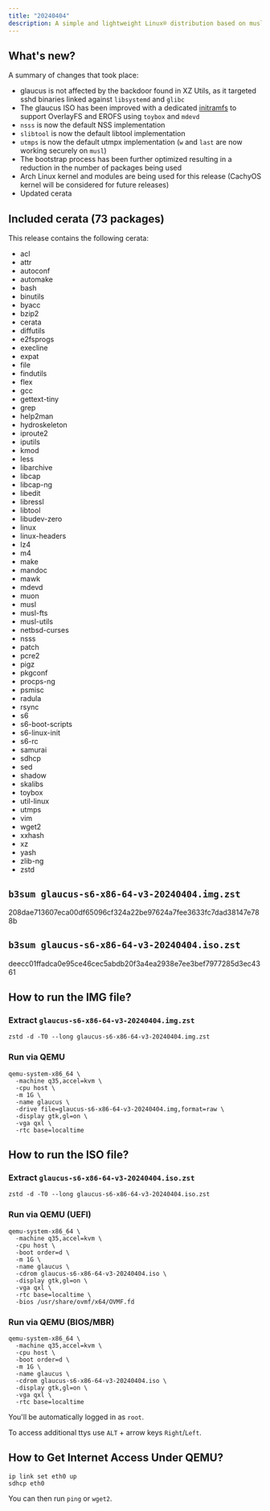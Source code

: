 ```yaml
---
title: "20240404"
description: A simple and lightweight Linux® distribution based on musl libc and toybox
---
```


## What's new?
A summary of changes that took place:
- glaucus is not affected by the backdoor found in XZ Utils, as it targeted sshd binaries linked against `libsystemd` and `glibc`
- The glaucus ISO has been improved with a dedicated [initramfs](https://github.com/glaucuslinux/initramfs-generator) to support OverlayFS and EROFS using `toybox` and `mdevd`
- `nsss` is now the default NSS implementation
- `slibtool` is now the default libtool implementation
- `utmps` is now the default utmpx implementation (`w` and `last` are now working securely on `musl`)
- The bootstrap process has been further optimized resulting in a reduction in the number of packages being used
- Arch Linux kernel and modules are being used for this release (CachyOS kernel will be considered for future releases)
- Updated cerata

## Included cerata (73 packages)
This release contains the following cerata:
- acl
- attr
- autoconf
- automake
- bash
- binutils
- byacc
- bzip2
- cerata
- diffutils
- e2fsprogs
- execline
- expat
- file
- findutils
- flex
- gcc
- gettext-tiny
- grep
- help2man
- hydroskeleton
- iproute2
- iputils
- kmod
- less
- libarchive
- libcap
- libcap-ng
- libedit
- libressl
- libtool
- libudev-zero
- linux
- linux-headers
- lz4
- m4
- make
- mandoc
- mawk
- mdevd
- muon
- musl
- musl-fts
- musl-utils
- netbsd-curses
- nsss
- patch
- pcre2
- pigz
- pkgconf
- procps-ng
- psmisc
- radula
- rsync
- s6
- s6-boot-scripts
- s6-linux-init
- s6-rc
- samurai
- sdhcp
- sed
- shadow
- skalibs
- toybox
- util-linux
- utmps
- vim
- wget2
- xxhash
- xz
- yash
- zlib-ng
- zstd

## `b3sum glaucus-s6-x86-64-v3-20240404.img.zst`
208dae713607eca00df65096cf324a22be97624a7fee3633fc7dad38147e788b

## `b3sum glaucus-s6-x86-64-v3-20240404.iso.zst`
deecc01ffadca0e95ce46cec5abdb20f3a4ea2938e7ee3bef7977285d3ec4361

## How to run the IMG file?
### Extract `glaucus-s6-x86-64-v3-20240404.img.zst`
```Shell
zstd -d -T0 --long glaucus-s6-x86-64-v3-20240404.img.zst
```
### Run via QEMU
```Shell
qemu-system-x86_64 \
  -machine q35,accel=kvm \
  -cpu host \
  -m 1G \
  -name glaucus \
  -drive file=glaucus-s6-x86-64-v3-20240404.img,format=raw \
  -display gtk,gl=on \
  -vga qxl \
  -rtc base=localtime
```

## How to run the ISO file?
### Extract `glaucus-s6-x86-64-v3-20240404.iso.zst`
```Shell
zstd -d -T0 --long glaucus-s6-x86-64-v3-20240404.iso.zst
```
### Run via QEMU (UEFI)
```Shell
qemu-system-x86_64 \
  -machine q35,accel=kvm \
  -cpu host \
  -boot order=d \
  -m 1G \
  -name glaucus \
  -cdrom glaucus-s6-x86-64-v3-20240404.iso \
  -display gtk,gl=on \
  -vga qxl \
  -rtc base=localtime \
  -bios /usr/share/ovmf/x64/OVMF.fd
```
### Run via QEMU (BIOS/MBR)
```Shell
qemu-system-x86_64 \
  -machine q35,accel=kvm \
  -cpu host \
  -boot order=d \
  -m 1G \
  -name glaucus \
  -cdrom glaucus-s6-x86-64-v3-20240404.iso \
  -display gtk,gl=on \
  -vga qxl \
  -rtc base=localtime
```

You'll be automatically logged in as `root`.

To access additional ttys use `ALT` + arrow keys `Right`/`Left`.

## How to Get Internet Access Under QEMU?
```Shell
ip link set eth0 up
sdhcp eth0
```

You can then run `ping` or `wget2`.
